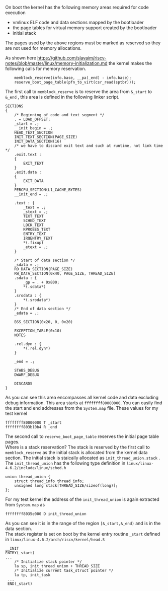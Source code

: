 On boot the kernel has the following memory areas required for code execution
- vmlinux ELF code and data sections mapped by the bootloader
- the page tables for virtual memory support created by the bootloader
- initial stack

The pages used by the above regions must be marked as reserved so they are not used for memory allocations.

As shown here https://github.com/slavaim/riscv-notes/blob/master/linux/memory-initialization.md the kernel makes the following calls for memory reservation.

```
	memblock_reserve(info.base, __pa(_end) - info.base);
	reserve_boot_page_table(pfn_to_virt(csr_read(sptbr)));
```

The first call to ```memblock_reserve``` is to reserve the area from ```&_start``` to ```&_end``` , this area is defined in the following linker script.

```
SECTIONS
{
	/* Beginning of code and text segment */
	. = LOAD_OFFSET;
	_start = .;
	__init_begin = .;
	HEAD_TEXT_SECTION
	INIT_TEXT_SECTION(PAGE_SIZE)
	INIT_DATA_SECTION(16)
	/* we have to discard exit text and such at runtime, not link time */
	.exit.text :
	{
		EXIT_TEXT
	}
	.exit.data :
	{
		EXIT_DATA
	}
	PERCPU_SECTION(L1_CACHE_BYTES)
	__init_end = .;

	.text : {
		_text = .;
		_stext = .;
		TEXT_TEXT
		SCHED_TEXT
		LOCK_TEXT
		KPROBES_TEXT
		ENTRY_TEXT
		IRQENTRY_TEXT
		*(.fixup)
		_etext = .;
	}

	/* Start of data section */
	_sdata = .;
	RO_DATA_SECTION(PAGE_SIZE)
	RW_DATA_SECTION(0x40, PAGE_SIZE, THREAD_SIZE)
	.sdata : {
		_gp = . + 0x800;
		*(.sdata*)
	}
	.srodata : {
		*(.srodata*)
	}
	/* End of data section */
	_edata = .;

	BSS_SECTION(0x20, 0, 0x20)

	EXCEPTION_TABLE(0x10)
	NOTES

	.rel.dyn : {
		*(.rel.dyn*)
	}

	_end = .;

	STABS_DEBUG
	DWARF_DEBUG

	DISCARDS
}
```

As you can see this area encompasses all kernel code and data excluding debug information. This area starts at ```ffffffff80000000```. You can easily find the start and end addresses from the ```System.map``` file. These values for my test kernel
```
ffffffff80000000 T _start
ffffffff803b10b4 R _end
```

The second call to ```reserve_boot_page_table``` reserves the initial page table pages.  
Where is a stack reservation? The stack is reserved by the first call to ```memblock_reserve``` as the initial stack is allocated from the kernel data section. The initial stack is staically allocated as ```init_thread_union.stack``` . The ```init_thread_union``` has the following type definition in ```linux/linux-4.6.2/include/linux/sched.h```
```
union thread_union {
	struct thread_info thread_info;
	unsigned long stack[THREAD_SIZE/sizeof(long)];
};
```
For my test kernel the address of the ```init_thread_union``` is again extracted from ```System.map``` as
```
ffffffff8035e000 D init_thread_union
```
As you can see it is in the range of the region ```[&_start,&_end)``` and is in the data section.   
The stack register is set on boot by the kernel entry routine ```_start``` defined in ```linux/linux-4.6.2/arch/riscv/kernel/head.S```
```
__INIT
ENTRY(_start)
...
	/* Initialize stack pointer */
	la sp, init_thread_union + THREAD_SIZE
	/* Initialize current task_struct pointer */
	la tp, init_task
 ...
 END(_start)
```
